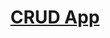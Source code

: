 <h1 align="center">
  <a href="https://safdarjamal.github.io/crud-app/">
    CRUD App
  <h1 align="center">

 
 
